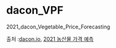 # dacon_VPF
2021_dacon_Vegetable_Price_Forecasting


출처 :[dacon.io](https://dacon.io),
[2021 농산물 가격 예측](https://dacon.io/competitions/official/235801/data)
